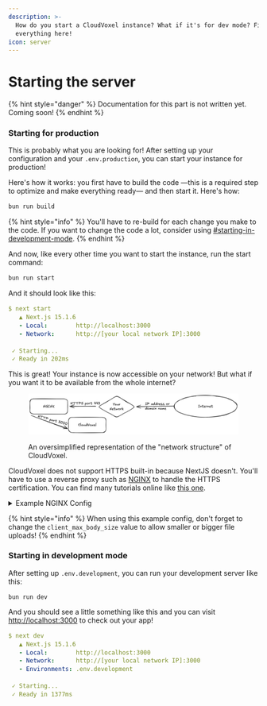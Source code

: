 ```yaml
---
description: >-
  How do you start a CloudVoxel instance? What if it's for dev mode? Find
  everything here!
icon: server
---
```


# Starting the server

{% hint style="danger" %}
Documentation for this part is not written yet. Coming soon!
{% endhint %}

### Starting for production

This is probably what you are looking for! After setting up your configuration and your `.env.production`, you can start your instance for production!

Here's how it works: you first have to build the code —this is a required step to optimize and make everything ready— and then start it. Here's how:

```bash
bun run build
```

{% hint style="info" %}
You'll have to re-build for each change you make to the code. If you want to change the code a lot, consider using [#starting-in-development-mode](starting-the-server.md#starting-in-development-mode "mention").
{% endhint %}

And now, like every other time you want to start the instance, run the start command:

```bash
bun run start
```

And it should look like this:

```yaml
$ next start
   ▲ Next.js 15.1.6
   - Local:        http://localhost:3000
   - Network:      http://[your local network IP]:3000

 ✓ Starting...
 ✓ Ready in 202ms
```

This is great! Your instance is now accessible on your network! But what if you want it to be available from the whole internet?

<figure><img src="../.gitbook/assets/network-diagram.png" alt=""><figcaption><p>An oversimplified representation of the "network structure" of CloudVoxel.</p></figcaption></figure>

CloudVoxel does not support HTTPS built-in because NextJS doesn't. You'll have to use a reverse proxy such as [NGINX](https://nginx.org/en/) to handle the HTTPS certification. You can find many tutorials online like [this one](https://gist.github.com/kocisov/2a9567eb51b83dfef48efce02ef3ab06).

<details>

<summary>Example NGINX Config</summary>

```toml
# /etc/nginx/sites-available/example.com

# HTTP -> HTTPS redirect
server {
    listen 80;
    server_name example.com;

    # Redirect all HTTP traffic to HTTPS
    return 301 https://$server_name$request_uri;
}

# HTTPS configuration
server {
    listen 443 ssl http2;
    server_name example.com;

    # SSL configuration
    ssl_certificate /etc/letsencrypt/live/example.com/fullchain.pem;
    ssl_certificate_key /etc/letsencrypt/live/example.com/privkey.pem;

    # Recommended SSL settings
    ssl_protocols TLSv1.2 TLSv1.3;
    ssl_ciphers ECDHE-ECDSA-AES128-GCM-SHA256:ECDHE-RSA-AES128-GCM-SHA256:ECDHE-ECDSA-AES256-GCM-SHA384:ECDHE-RSA-AES256-GCM-SHA384:ECDHE-ECDSA-CHA>
    ssl_prefer_server_ciphers off;

    # SSL session settings
    ssl_session_timeout 1d;
    ssl_session_cache shared:SSL:50m;
    ssl_session_tickets off;

    # Allow large file upload - Don't forget to change this for bigger uploads
    client_max_body_size 1000M;

    # Proxy settings for Next.js
    location / {
        proxy_pass http://localhost:3000;  # Assuming Next.js runs on port 3000
        proxy_http_version 1.1;
        proxy_set_header Upgrade $http_upgrade;
        proxy_set_header Connection 'upgrade';
        proxy_set_header Host $host;
        proxy_cache_bypass $http_upgrade;
        proxy_set_header X-Real-IP $remote_addr;
        proxy_set_header X-Forwarded-For $proxy_add_x_forwarded_for;
        proxy_set_header X-Forwarded-Proto $scheme;

        # WebSocket support
        proxy_set_header Connection "upgrade";
    }

    # Security headers
    add_header X-Frame-Options "SAMEORIGIN" always;
    add_header X-XSS-Protection "1; mode=block" always;
    add_header X-Content-Type-Options "nosniff" always;
    add_header Referrer-Policy "no-referrer-when-downgrade" always;

    # Gzip compression
    gzip on;
    gzip_vary on;
    gzip_proxied any;
    gzip_comp_level 6;
    gzip_types text/plain text/css text/xml application/json application/javascript application/rss+xml application/atom+xml image/svg+xml;
}

```

</details>

{% hint style="info" %}
When using this example config, don't forget to change the `client_max_body_size` value to allow smaller or bigger file uploads!
{% endhint %}

### Starting in development mode

After setting up `.env.development`, you can run your development server like this:

```
bun run dev
```

And you should see a little something like this and you can visit [http://localhost:3000](http://localhost:3000) to check out your app!

```yaml
$ next dev
   ▲ Next.js 15.1.6
   - Local:        http://localhost:3000
   - Network:      http://[your local network IP]:3000
   - Environments: .env.development

 ✓ Starting...
 ✓ Ready in 1377ms
```
